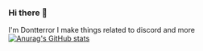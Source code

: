 ### Hi there 👋
I'm Dontterror
I make things related to discord and more
[![Anurag's GitHub stats](https://github-readme-stats.vercel.app/api?username=Dontterror)](https://github.com/anuraghazra/github-readme-stats)
